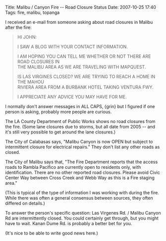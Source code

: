 Title: Malibu / Canyon Fire -- Road Closure Status
Date: 2007-10-25 17:40
Tags: fire, malibu, topanga


I received an e-mail from someone asking about road closures in Malibu
after the fire:

> HI JOHN:
>
> I SAW A BLOG WITH YOUR CONTACT INFORMATION.
>
> I AM HOPING YOU CAN TELL ME WHETHER OR NOT THERE ARE ROAD CLOSURES IN  
>  THE MALIBU AREA AS WE ARE TRAVELING WITH MAPQUEST.
>
> IS LAS VIRGINES CLOSED? WE ARE TRYING TO REACH A HOME IN THE MAHOU  
>  RIVIERA AREA FROM A BURBANK HOTEL TAKING VENTURA FWY.
>
> I APPRECIATE ANY ADVICE YOU MAY HAVE FOR ME.

I normally don't answer messages in ALL CAPS, {grin} but I figured if
one person is asking, probably more people are curious.

The LA County Department of Public Works shows no road closures from the
fire. (Some lane closures due to storms, but all date from 2005 -- and
it's still very possible to get around the lane closures.)

The City of Calabasas says, "Malibu Canyon is now OPEN but subject to
intermittent closure for electrical repairs." They don't list any other
roads as closed.

The City of Malibu says that, "The Fire Department reports that the
access roads to Rambla Pacifico are currently open to residents only,
with identification. There are no other reported road closures. Please
avoid Civic Center Way between Cross Creek and Webb Way as this is a
Fire staging area."

(This is typical of the type of information I was working with during
the fire. While there was often a general consensus between sources,
they often differed on details.)

To answer the person's specific question: Las Virgenes Rd. / Malibu
Canyon Rd are intermittently closed. You could certainly get through,
but you might have to wait. Kanan Dume Rd. is probably a better bet for
you.

(It's nice to be able to write good news here.)

